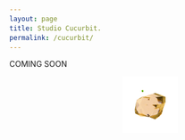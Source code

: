```yaml
---
layout: page
title: Studio Cucurbit. 
permalink: /cucurbit/
---
```


COMING SOON
<p align="center">
  <img src="https://raw.githubusercontent.com/kbys88/kbys88.github.io/main/images/cucurbit.gif" width="20%">
</p>
